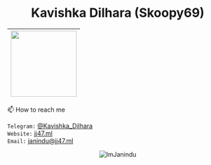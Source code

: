 <p align="center"> <h1 align="center"> Kavishka Dilhara (Skoopy69) </h1> </p>

|<a href="https://t.me/kavishka_dilhara/"><img src="https://telegra.ph/file/cef8f20ec0e84b67fbbbb.jpg" width="150px" height="150px" /></a> |
|:---------------------------------------------------------------------------------------------------------------------------------------:|

📫 How to reach me

`Telegram:` [@Kavishka_Dilhara](https://t.me/kavishka_dilhara) <br>
`Website:` [jj47.ml](https://jj47.ml) <br> 
`Email:` janindu@jj47.ml <br>

<p align="center">
	<img src=https://github-readme-stats.vercel.app/api?username=imjanindu&show_icons=true&theme=midnight-purple alt=ImJanindu />
</p>
